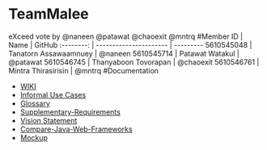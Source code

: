 # TeamMalee
eXceed vote by @naneen @patawat @chaoexit @mntrq
#Member
ID     |  Name  | GitHub
:--------: | ---------------------- | ---------
5610545048 | Tanatorn Assawaamnuey  | @naneen
5610545714 | Patawat Watakul        | @patawat
5610546745 | Thanyaboon Tovorapan   | @chaoexit
5610546761 | Mintra Thirasirisin    | @mntrq
#Documentation
* [WIKI](https://github.com/SSD2015/TeamMaleeMeeLookMeowMeow/wiki)
* [Informal Use Cases](https://github.com/SSD2015/TeamMaleeMeeLookMeowMeow/wiki/Informal-use-cases)
* [Glossary](https://github.com/SSD2015/TeamMaleeMeeLookMeowMeow/wiki/Glossary)
* [Supplementary-Requirements](https://github.com/SSD2015/TeamMaleeMeeLookMeowMeow/wiki/Supplementary-Requirements)
* [Vision Statement](https://github.com/SSD2015/TeamMaleeMeeLookMeowMeow/wiki/Vision-Statement)
* [Compare-Java-Web-Frameworks](https://docs.google.com/a/ku.th/document/d/1deeeihO1HKNE_n8Me__GqPYPB32o5lMydAsDHvKhel8/edit#)
* [Mockup](https://github.com/SSD2015/TeamMalee/wiki/Mockup)
